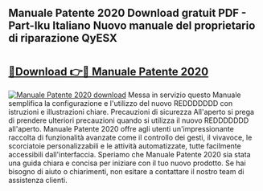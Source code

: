 ## Manuale Patente 2020 Download gratuit PDF - Part-Iku Italiano Nuovo manuale del proprietario di riparazione QyESX

# <h2><a href="http://dfe1tkj.blite.top/?on=Manuale+Patente+2020">🔗Download 👉🔴 Manuale Patente 2020</a></h2>

[![Manuale Patente 2020 download](https://i.imgur.com/lujVjoI.png)](http://dfe1tkj.blite.top/?on=Manuale+Patente+2020)
Messa in servizio questo Manuale semplifica la configurazione e l'utilizzo del nuovo REDDDDDDD con istruzioni e illustrazioni chiare. Precauzioni di sicurezza All'aperto si prega di prendere ulteriori precauzioni quando si utilizza il nuovo REDDDDDDD all'aperto. Manuale Patente 2020 offre agli utenti un'impressionante raccolta di funzionalità avanzate come il controllo dei gesti, il vivavoce, le scorciatoie personalizzabili e le attività automatizzate, tutte facilmente accessibili dall'interfaccia. Speriamo che Manuale Patente 2020 sia stata una guida chiara e concisa per iniziare con il tuo nuovo prodotto. Se hai bisogno di aiuto o chiarimenti, non esitare a contattare il nostro team di assistenza clienti.
